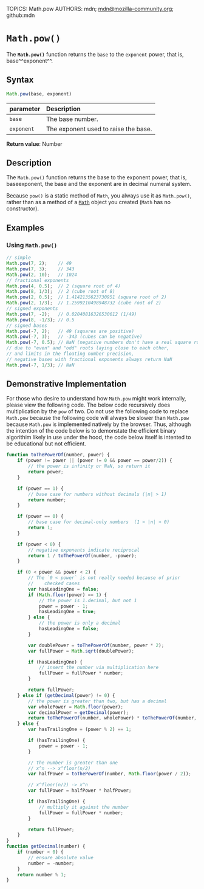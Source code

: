 TOPICS: Math.pow
AUTHORS: mdn; mdn@mozilla-community.org; github:mdn

# `Math.pow()`

The **`Math.pow()`** function returns the `base` to the `exponent` power, that is, base^^exponent^^.

## Syntax

```javascript
Math.pow(base, exponent)
```

| parameter | Description |
| :-- | :-- |
| `base` | The base number. |
| `exponent` | The exponent used to raise the base. |

**Return value**: Number

## Description

The `Math.pow()` function returns the base to the exponent power, that is, baseexponent, the base
and the exponent are in decimal numeral system.

Because `pow()` is a static method of `Math`, you always use it as `Math.pow()`, rather than as a
method of a [`Math`](/en/webfrontend/Math) object you created (`Math` has no constructor).

## Examples

### Using `Math.pow()`

```javascript
// simple
Math.pow(7, 2);    // 49
Math.pow(7, 3);    // 343
Math.pow(2, 10);   // 1024
// fractional exponents
Math.pow(4, 0.5);  // 2 (square root of 4)
Math.pow(8, 1/3);  // 2 (cube root of 8)
Math.pow(2, 0.5);  // 1.4142135623730951 (square root of 2)
Math.pow(2, 1/3);  // 1.2599210498948732 (cube root of 2)
// signed exponents
Math.pow(7, -2);   // 0.02040816326530612 (1/49)
Math.pow(8, -1/3); // 0.5
// signed bases
Math.pow(-7, 2);   // 49 (squares are positive)
Math.pow(-7, 3);   // -343 (cubes can be negative)
Math.pow(-7, 0.5); // NaN (negative numbers don't have a real square root)
// due to "even" and "odd" roots laying close to each other,
// and limits in the floating number precision,
// negative bases with fractional exponents always return NaN
Math.pow(-7, 1/3); // NaN
```

## Demonstrative Implementation

For those who desire to understand how `Math.pow` might work internally, please view the following
code. The below code recursively does multiplication by the `pow` of two. Do not use the following
code to replace `Math.pow` because the following code will always be slower than `Math.pow` because
`Math.pow` is implemented natively by the browser. Thus, although the intention of the code below is
to demonstate the efficient binary algorithim likely in use under the hood, the code below itself
is intented to be educational but not efficient.

```javascript
function toThePowerOf(number, power) {
    if (power != power || (power != 0 && power == power/2)) {
        // the power is infinity or NaN, so return it
        return power;
    }

    if (power == 1) {
        // base case for numbers without decimals (|n| > 1)
        return number;
    }

    if (power == 0) {
        // base case for decimal-only numbers  (1 > |n| > 0)
        return 1;
    }

    if (power < 0) {
        // negative exponents indicate reciprocal
        return 1 / toThePowerOf(number, -power);
    }

    if (0 < power && power < 2) {
        // The `0 < power` is not really needed because of prior
        //    checked cases
        var hasLeadingOne = false;
        if (Math.floor(power) == 1) {
            // the power is 1.decimal, but not 1
            power = power - 1;
            hasLeadingOne = true;
        } else {
            // the power is only a decimal
            hasLeadingOne = false;
        }

        var doublePower = toThePowerOf(number, power * 2);
        var fullPower = Math.sqrt(doublePower);

        if (hasLeadingOne) {
            // insert the number via multiplication here
            fullPower = fullPower * number;
        }

        return fullPower;
    } else if (getDecimal(power) != 0) {
        // the power is greater than two, but has a decimal
        var wholePower = Math.floor(power);
        var decimalPower = getDecimal(power);
        return toThePowerOf(number, wholePower) * toThePowerOf(number, decimalPower);
    } else {
        var hasTrailingOne = (power % 2) == 1;

        if (hasTrailingOne) {
            power = power - 1;
        }

        // the number is greater than one
        // x^n --> x^floor(n/2)
        var halfPower = toThePowerOf(number, Math.floor(power / 2));

        // x^floor(n/2) -> x^n
        var fullPower = halfPower * halfPower;

        if (hasTrailingOne) {
            // multiply it against the number
            fullPower = fullPower * number;
        }

        return fullPower;
    }
}
function getDecimal(number) {
    if (number < 0) {
        // ensure absolute value
        number = -number;
    }
    return number % 1;
}
```
